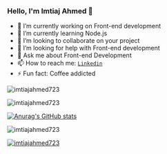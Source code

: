 ### Hello, I'm Imtiaj Ahmed 👋


- 🔭 I’m currently working on Front-end development
- 🌱 I’m currently learning Node.js
- 👯 I’m looking to collaborate on your project
- 🤔 I’m looking for help with Front-end development
- 💬 Ask me about Front-end Development
- 📫 How to reach me: [`Linkedin`](https://www.linkedin.com/in/imtiaj-ahmed723/)
- ⚡ Fun fact: Coffee addicted



<p align="left"> <img src="https://komarev.com/ghpvc/?username=imtiajahmed723&label=Profile%20views&color=0e75b6&style=flat" alt="imtiajahmed723" /> </p> 


<p><img align="center" src="https://github-readme-stats.vercel.app/api/top-langs?username=imtiajahmed723&show_icons=true&locale=en&layout=compact" alt="imtiajahmed723" /></p>

[![Anurag's GitHub stats](https://github-readme-stats.vercel.app/api?username=imtiajahmed723)](https://github.com/anuraghazra/github-readme-stats)



<p><img align="center" src="https://github-readme-streak-stats.herokuapp.com/?user=imtiajahmed723&" alt="imtiajahmed723" /></p>

<p align="left"> <a href="https://github.com/ryo-ma/github-profile-trophy"><img src="https://github-profile-trophy.vercel.app/?username=imtiajahmed723" alt="imtiajahmed723" /></a> </p>




